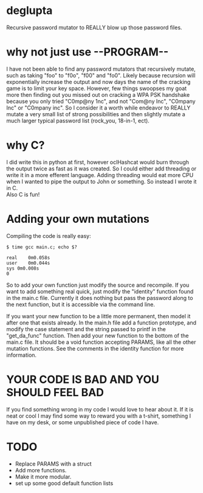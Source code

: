 # deglupta
Recursive password mutator to REALLY blow up those password files.
# why not just use --PROGRAM--
I have not been able to find any password mutators that recursively mutate, such
as taking "foo" to "f0o", "f00" and "fo0".  Likely because recursion will 
exponentially increase the output and now days the name of the cracking game is 
to limit your key space.  However, few things swoopses my goat more then finding 
out you missed out on cracking a WPA PSK handshake because you only tried 
"C0mp@ny 1nc", and not "Com@ny Inc", "C0mpany Inc" or "C0mpany inc".  So I 
consider it a worth while endeavor to REALLY mutate a very small list of strong 
possibilities and then slightly mutate a much larger typical password list 
(rock_you, 18-in-1, ect).
# why C?
I did write this in python at first, however oclHashcat would burn through the 
output twice as fast as it was created.  So I could either add threading or 
write it in a more efferent language.  Adding threading would eat more CPU when 
I wanted to pipe the output to John or something.  So instead I wrote it in C.  
Also C is fun!
# Adding your own mutations
Compiling the code is really easy:
```
$ time gcc main.c; echo $?

real	0m0.058s
user	0m0.044s
sys	0m0.008s
0

```
So to add your own function just modify the source and recompile.  If you
want to add something real quick, just modify the "identity" function found
in the main.c file.  Currently it does nothing but pass the password along
to the next function, but it is accessible via the command line.

If you want your new function to be a little more permanent, then model it 
after one that exists already.  In the main.h file add a function prototype, 
and modify the case statement and the string passed to printf in the
"get_da_func" function. Then add your new function to the bottom of the main.c
file.  It should be a void function accepting PARAMS, like all the other
mutation functions.  See the comments in the identity function for more information.  
# YOUR CODE IS BAD AND YOU SHOULD FEEL BAD
If you find something wrong in my code I would love to hear about it.  If it
is neat or cool I may find some way to reward you with a t-shirt, something
I have on my desk, or some unpublished piece of code I have.
# TODO
* Replace PARAMS with a struct
* Add more functions.
* Make it more modular.
* set up some good default function lists
